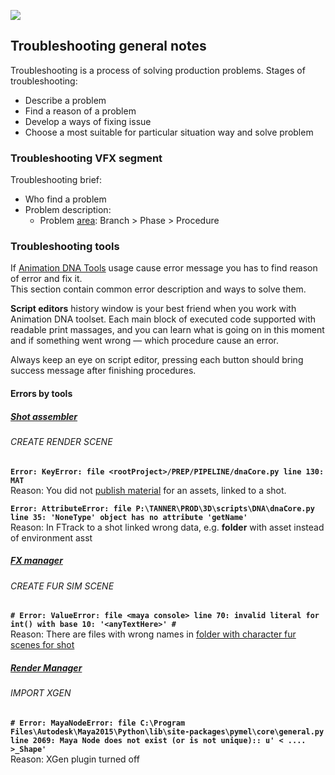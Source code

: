 ![](https://lh3.googleusercontent.com/-xE3m9LwLVoA/VzMoTTUqEOI/AAAAAAAAFlQ/qFlXw_x4ydkAZBW6_yJX_yLiKJXdfVdDACCo/s700/bannerDNA_trouble_01.jpg)

## Troubleshooting general notes
Troubleshooting is a process of solving production problems. Stages of troubleshooting:
- Describe a problem
- Find a reason of a problem
- Develop a ways of fixing issue
- Choose a most suitable for particular situation way and solve problem

### Troubleshooting VFX segment
Troubleshooting brief:
- Who find a problem
- Problem description:
  - Problem [area](02-Codex-DNA#structure-of-film-and-production): Branch > Phase > Procedure

### Troubleshooting tools
If [Animation DNA Tools](03-tools) usage cause error message you has to find reason of error and fix it.  
This section contain common error description and ways to solve them.

**Script editors** history window is your best friend when you work with Animation DNA toolset. Each main block of executed code supported with readable print massages, and you can learn what is going on in this moment and if something went wrong — which procedure cause an error.

Always keep an eye on script editor, pressing each button should bring success message after finishing procedures. 

#### Errors by tools 
##### [Shot assembler](03-Tools#shot-assembler)
###### CREATE RENDER SCENE
**`Error: KeyError: file <rootProject>/PREP/PIPELINE/dnaCore.py line 130: MAT`**  
Reason: You did not [publish material](01-quick-start#look-development) for an assets, linked to a shot.

**`Error: AttributeError: file P:\TANNER\PROD\3D\scripts\DNA\dnaCore.py line 35: 'NoneType' object has no attribute 'getName'`**  
Reason:  In FTrack to a shot linked wrong data, e.g. **folder** with asset instead of environment asst

##### [FX manager](03-Tools#fx-manager)
###### CREATE FUR SIM SCENE
**`# Error: ValueError: file <maya console> line 70: invalid literal for int() with base 10: '<anyTextHere>' # `**  
Reason: There are files with wrong names in [folder with character fur scenes for shot](02-Codex-DNA#fur-workflow)

##### [Render Manager](03-Tools#render-manager)
###### IMPORT XGEN
**`# Error: MayaNodeError: file C:\Program Files\Autodesk\Maya2015\Python\lib\site-packages\pymel\core\general.py line 2069: Maya Node does not exist (or is not unique):: u' < .... >_Shape'`**  
Reason: XGen plugin turned off